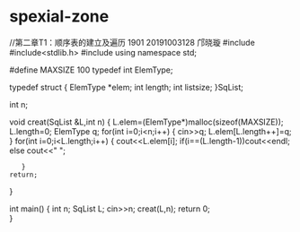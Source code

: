 # spexial-zone
//第二章T1：顺序表的建立及遍历   1901  20191003128  邝晓璇 
#include<iostream> 
#include<stdlib.h>
#include<algorithm>
using namespace std;


#define MAXSIZE 100
typedef int ElemType;

typedef struct
{
	ElemType *elem;
	int length;
	int listsize;
}SqList;

int n;

void creat(SqList &L,int n)
{
    L.elem=(ElemType*)malloc(sizeof(MAXSIZE));
    L.length=0;
	ElemType q;
	for(int i=0;i<n;i++)
	{
		cin>>q;
		L.elem[L.length++]=q;
	} 
	for(int i=0;i<L.length;i++)
	   {
	   cout<<L.elem[i];
	   if(i==(L.length-1))cout<<endl;
	   else cout<<" ";
	 
	   }
	return;
}

int main()
{
	int n;
	SqList L;
	cin>>n;
	creat(L,n);
	return 0;	
} 
